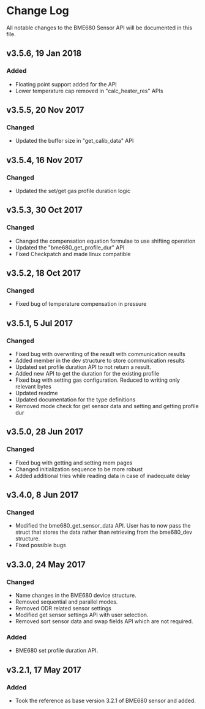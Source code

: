 # Change Log
All notable changes to the BME680 Sensor API will be documented in this file.

## v3.5.6, 19 Jan 2018
### Added
 - Floating point support added for the API
 - Lower temperature cap removed in "calc_heater_res" APIs

## v3.5.5, 20 Nov 2017
### Changed
 - Updated the buffer size in "get_calib_data" API

## v3.5.4, 16 Nov 2017
### Changed
 - Updated the set/get gas profile duration logic

## v3.5.3, 30 Oct 2017
### Changed
 - Changed the compensation equation formulae to use shifting operation
 - Updated the "bme680_get_profile_dur" API
 - Fixed Checkpatch and made linux compatible

## v3.5.2, 18 Oct 2017
### Changed
 - Fixed bug of temperature compensation in pressure
 
## v3.5.1, 5 Jul 2017
### Changed
 - Fixed bug with overwriting of the result with communication results
 - Added member in the dev structure to store communication results
 - Updated set profile duration API to not return a result.
 - Added new API to get the duration for the existing profile
 - Fixed bug with setting gas configuration. Reduced to writing only relevant bytes
 - Updated readme
 - Updated documentation for the type definitions
 - Removed mode check for get sensor data and setting and getting profile dur
 
## v3.5.0, 28 Jun 2017
### Changed
- Fixed bug with getting and setting mem pages
- Changed initialization sequence to be more robust
- Added additional tries while reading data in case of inadequate delay

## v3.4.0, 8 Jun 2017
### Changed
- Modified the bme680_get_sensor_data API. User has to now pass the struct that stores the data rather than retrieving from the bme680_dev structure.
- Fixed possible bugs

## v3.3.0, 24 May 2017
### Changed
- Name changes in the BME680 device structure.
- Removed sequential and parallel modes.
- Removed ODR related sensor settings
- Modified get sensor settings API with user selection.
- Removed sort sensor data and swap fields API which are not required.

### Added
- BME680 set profile duration API.

## v3.2.1, 17 May 2017
### Added
- Took the reference as base version 3.2.1 of BME680 sensor and added.